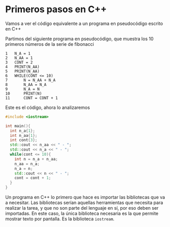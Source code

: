 # Primeros pasos en C++

Vamos a ver el código equivalente a un programa en pseudocódigo escrito en C++

Partimos del siguiente programa en pseudocódigo, que muestra los 10 primeros números de la serie de fibonacci

```
1   N_A = 1
2   N_AA = 1
3   CONT = 2
4   PRINT(N_AA)
5   PRINT(N_AA)
6   WHILE(CONT <= 10)
7       N = N_AA + N_A
8       N_AA = N_A
9       N_A = N
10      PRINT(N)
11      CONT = CONT + 1
``` 


Este es el código, ahora lo analizaremos

``` cpp {.line-numbers}
#include <iostream>

int main(){
  int n_a{1};
  int n_aa{1};
  int cont{3};
  std::cout << n_aa << " - ";
  std::cout << n_a << " - ";
  while(cont <= 10){
    int n = n_a + n_aa;
    n_aa = n_a;
    n_a = n;
    std::cout << n << " - ";
    cont = cont + 1;
  }
}
```

Un programa en C++ lo primero que hace es importar las bibliotecas que va a necesitar. Las bibliotecas serían aquellas herramientas que necesita para realizar la tarea, y que no son parte del lenguaje en sí, por eso deben ser importadas. En este caso, la única biblioteca necesaria es la que permite mostrar texto por pantalla. Es la biblioteca `iostream`.